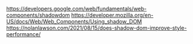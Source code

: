 https://developers.google.com/web/fundamentals/web-components/shadowdom
https://developer.mozilla.org/en-US/docs/Web/Web_Components/Using_shadow_DOM
https://nolanlawson.com/2021/08/15/does-shadow-dom-improve-style-performance/
